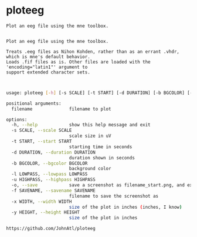 # ploteeg
    Plot an eeg file using the mne toolbox.


    Plot an eeg file using the mne toolbox.

    Treats .eeg files as Nihon Kohden, rather than as an errant .vhdr, which is mne's default behavior.
    Loads .fif files as is. Other files are loaded with the 'encoding="latin1"' argument to
    support extended character sets.

``` bash


usage: ploteeg [-h] [-s SCALE] [-t START] [-d DURATION] [-b BGCOLOR] [-l LOWPASS] [-u HIGHPASS] [-o] [-f SAVENAME] [-x WIDTH] [-y HEIGHT] filename

positional arguments:
  filename              filename to plot

options:
  -h, --help            show this help message and exit
  -s SCALE, --scale SCALE
                        scale size in uV
  -t START, --start START
                        starting time in seconds
  -d DURATION, --duration DURATION
                        duration shown in seconds
  -b BGCOLOR, --bgcolor BGCOLOR
                        background color
  -l LOWPASS, --lowpass LOWPASS
  -u HIGHPASS, --highpass HIGHPASS
  -o, --save            save a screenshot as filename_start.png, and exit
  -f SAVENAME, --savename SAVENAME
                        filename to save the screenshot as
  -x WIDTH, --width WIDTH
                        size of the plot in inches (inches, I know)
  -y HEIGHT, --height HEIGHT
                        size of the plot in inches

```

    
    https://github.com/JohnAtl/ploteeg
    
